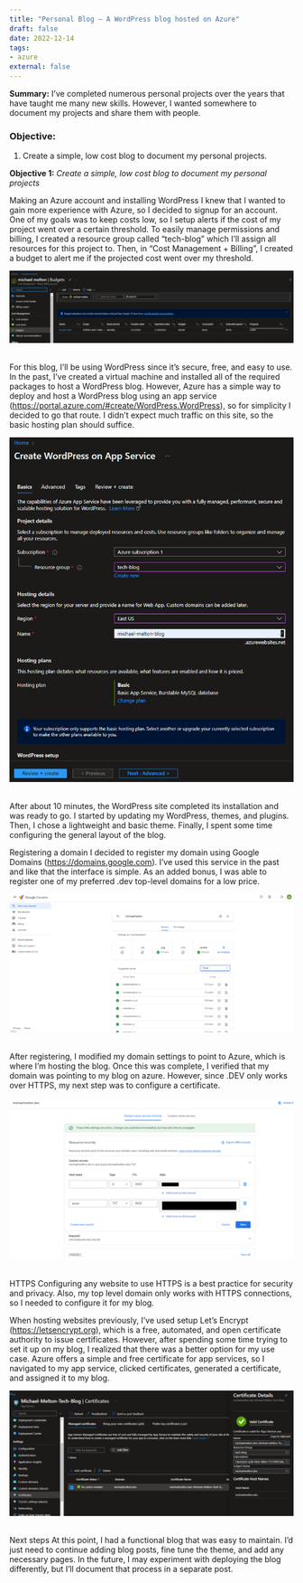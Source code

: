 ```yaml
---
title: "Personal Blog – A WordPress blog hosted on Azure"
draft: false
date: 2022-12-14
tags:
- azure
external: false
---
```


**Summary:** I’ve completed numerous personal projects over the years that have taught me many new skills. However, I wanted somewhere to document my projects and share them with people.

### Objective:

1. Create a simple, low cost blog to document my personal projects.

**Objective 1:** *Create a simple, low cost blog to document my personal projects*

Making an Azure account and installing WordPress
I knew that I wanted to gain more experience with Azure, so I decided to signup for an account. One of my goals was to keep costs low, so I setup alerts if the cost of my project went over a certain threshold. To easily manage permissions and billing, I created a resource group called “tech-blog” which I’ll assign all resources for this project to. Then, in “Cost Management + Billing”, I created a budget to alert me if the projected cost went over my threshold.

![](/src/assets/budget.png)
&nbsp;

For this blog, I’ll be using WordPress since it’s secure, free, and easy to use. In the past, I’ve created a virtual machine and installed all of the required packages to host a WordPress blog. However, Azure has a simple way to deploy and host a WordPress blog using an app service (https://portal.azure.com/#create/WordPress.WordPress), so for simplicity I decided to go that route. I didn’t expect much traffic on this site, so the basic hosting plan should suffice.

![](/src/assets/appservice.png)
&nbsp;

After about 10 minutes, the WordPress site completed its installation and was ready to go. I started by updating my WordPress, themes, and plugins. Then, I chose a lightweight and basic theme. Finally, I spent some time configuring the general layout of the blog.

Registering a domain
I decided to register my domain using Google Domains (https://domains.google.com). I’ve used this service in the past and like that the interface is simple. As an added bonus, I was able to register one of my preferred .dev top-level domains for a low price.

![](/src/assets/domain1.png)
&nbsp;

After registering, I modified my domain settings to point to Azure, which is where I’m hosting the blog. Once this was complete, I verified that my domain was pointing to my blog on azure. However, since .DEV only works over HTTPS, my next step was to configure a certificate.

![](/src/assets/domain2.png)
&nbsp;

HTTPS
Configuring any website to use HTTPS is a best practice for security and privacy. Also, my top level domain only works with HTTPS connections, so I needed to configure it for my blog.

When hosting websites previously, I’ve used setup Let’s Encrypt (https://letsencrypt.org), which is a free, automated, and open certificate authority to issue certificates. However, after spending some time trying to set it up on my blog, I realized that there was a better option for my use case. Azure offers a simple and free certificate for app services, so I navigated to my app service, clicked certificates, generated a certificate, and assigned it to my blog.

![](/src/assets/cert.png)
&nbsp;

Next steps
At this point, I had a functional blog that was easy to maintain. I’d just need to continue adding blog posts, fine tune the theme, and add any necessary pages. In the future, I may experiment with deploying the blog differently, but I’ll document that process in a separate post.